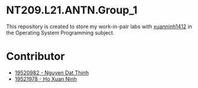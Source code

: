 # NT209.L21.ANTN.Group_1
This repository is created to store my work-in-pair labs with [xuanninh1412](https://github.com/xuanninh1412) in the Operating System Programming subject.  

# Contributor
- [19520982 - Nguyen Dat Thinh](https://github.com/datthinh1801)
- [19521978 - Ho Xuan Ninh](https://github.com/xuanninh1412)
